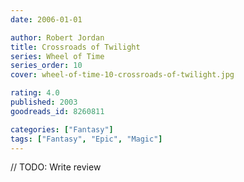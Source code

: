 ```yaml
---
date: 2006-01-01

author: Robert Jordan
title: Crossroads of Twilight
series: Wheel of Time
series_order: 10
cover: wheel-of-time-10-crossroads-of-twilight.jpg

rating: 4.0
published: 2003
goodreads_id: 8260811

categories: ["Fantasy"]
tags: ["Fantasy", "Epic", "Magic"]
---
```


// TODO: Write review
